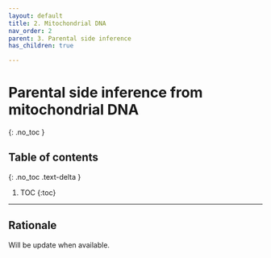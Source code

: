 ```yaml
---
layout: default
title: 2. Mitochondrial DNA
nav_order: 2
parent: 3. Parental side inference
has_children: true

---
```

# Parental side inference from mitochondrial DNA

{: .no_toc }

## Table of contents
{: .no_toc .text-delta }

1. TOC
{:toc}

---



## Rationale

Will be update when available.

